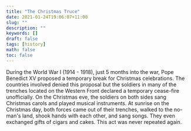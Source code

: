 ```yaml
---
title: "The Christmas Truce"
date: 2021-01-24T19:06:07+11:00
slug: ""
description: ""
keywords: []
draft: false
tags: [history]
math: false
toc: false
---
```

During the World War I (1914 - 1918), just 5 months into the war, Pope Benedict XV proposed a temporary break for Christmas celebrations. The countries involved denied this proposal but the soldiers in many of the trenches located on the Western Front declared a temporary cease-fire unofficially. On the Christmas eve, the soldiers on both sides sang Christmas carols and played musical instruments. At sunrise on the Christmas day, both forces came out of their trenches, walked to the  no-man's land, shook hands with each other, and sang songs. They even exchanged gifts of cigars and cakes. This act was never repeated again.